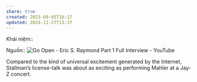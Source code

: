 ```yaml
---
share: true
created: 2023-09-05T16:17
updated: 2024-11-27T13:37
---
```

Khái niệm:: 

Nguồn:: ![Go Open - Eric S. Raymond Part 1 Full Interview - YouTube](https://youtu.be/43baAbAZhFM?si=_Q_8oIPGdC-6ndcf)

Compared to the kind of universal excitement generated by the Internet, Stallman’s license-talk was about as exciting as performing Mahler at a Jay-Z concert.
